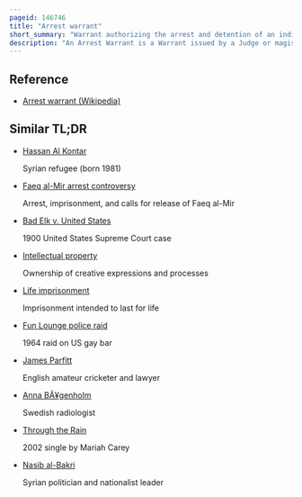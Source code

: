 ```yaml
---
pageid: 146746
title: "Arrest warrant"
short_summary: "Warrant authorizing the arrest and detention of an individual"
description: "An Arrest Warrant is a Warrant issued by a Judge or magistrate on Behalf of the State authorised the Arrest and Detention of an Individual or the Search and Seizures of an Individual's Property."
---
```


## Reference

- [Arrest warrant (Wikipedia)](https://en.wikipedia.org/?curid=146746)

## Similar TL;DR

- [Hassan Al Kontar](/tldr/en/hassan-al-kontar)

  Syrian refugee (born 1981)

- [Faeq al-Mir arrest controversy](/tldr/en/faeq-al-mir-arrest-controversy)

  Arrest, imprisonment, and calls for release of Faeq al-Mir

- [Bad Elk v. United States](/tldr/en/bad-elk-v-united-states)

  1900 United States Supreme Court case

- [Intellectual property](/tldr/en/intellectual-property)

  Ownership of creative expressions and processes

- [Life imprisonment](/tldr/en/life-imprisonment)

  Imprisonment intended to last for life

- [Fun Lounge police raid](/tldr/en/fun-lounge-police-raid)

  1964 raid on US gay bar

- [James Parfitt](/tldr/en/james-parfitt)

  English amateur cricketer and lawyer

- [Anna BÃ¥genholm](/tldr/en/anna-bagenholm)

  Swedish radiologist

- [Through the Rain](/tldr/en/through-the-rain)

  2002 single by Mariah Carey

- [Nasib al-Bakri](/tldr/en/nasib-al-bakri)

  Syrian politician and nationalist leader
